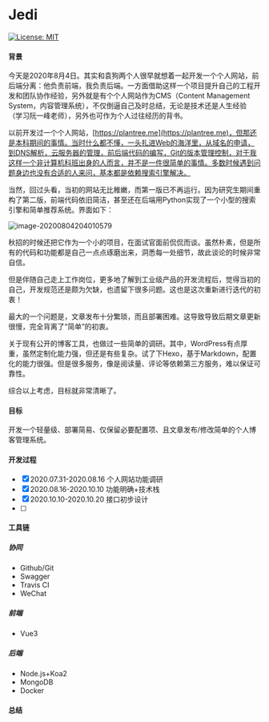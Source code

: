 # Jedi
[![License: MIT](https://img.shields.io/badge/License-MIT-yellow.svg)](https://opensource.org/licenses/MIT)

#### 背景

今天是2020年8月4日。其实和袁狗两个人很早就想着一起开发一个个人网站，前后端分离：他负责前端，我负责后端。一方面借助这样一个项目提升自己的工程开发和团队协作经验，另外就是有个个人网站作为CMS（Content Management System，内容管理系统），不仅倒逼自己及时总结，无论是技术还是人生经验（学习阮一峰老师），另外也可作为个人过往经历的背书。

以前开发过一个个人网站，[https://plantree.me](https://plantree.me)，但那还是本科期间的事情。当时什么都不懂，一头扎进Web的海洋里，从域名的申请，到DNS解析，云服务器的管理，前后端代码的编写，Git的版本管理控制，对于我这样一个非计算机科班出身的人而言，并不是一件很简单的事情。多数时候遇到问题身边也没有合适的人来问，基本都是依赖搜索引擎解决。

当然，回过头看，当初的网站无比稚嫩，而第一版已不再运行。因为研究生期间重构了第二版，前端代码依旧简洁，甚至还在后端用Python实现了一个小型的搜索引擎和简单推荐系统。界面如下：

![image-20200804204010579](https://img.plantree.me/image-20200804204010579.png)

秋招的时候还把它作为一个小的项目，在面试官面前侃侃而谈。虽然朴素，但是所有的代码和功能都是自己一点点琢磨出来，洞悉每一处细节，故此谈论的时候非常自信。

但是伴随自己走上工作岗位，更多地了解到工业级产品的开发流程后，觉得当初的自己，开发规范还是颇为欠缺，也遗留下很多问题。这也是这次重新进行迭代的初衷！

最大的一个问题是，文章发布十分繁琐，而且部署困难。这导致导致后期文章更新很慢，完全背离了“简单”的初衷。

关于现有公开的博客工具，也做过一些简单的调研。其中，WordPress有点厚重，虽然定制化能力强，但还是有些复杂。试了下Hexo，基于Markdown，配置化的能力很强。但是很多服务，像是阅读量、评论等依赖第三方服务，难以保证可靠性。

综合以上考虑，目标就非常清晰了。

#### 目标

开发一个轻量级、部署简易、仅保留必要配置项、且文章发布/修改简单的个人博客管理系统。

#### 开发过程

- [x] 2020.07.31-2020.08.16 个人网站功能调研
- [x] 2020.08.16-2020.10.10 功能明确+技术栈
- [x] 2020.10.10-2020.10.20 接口初步设计
- [ ] 

#### 工具链

##### 协同

- Github/Git
- Swagger
- Travis CI
- WeChat

##### 前端

- Vue3

##### 后端

- Node.js+Koa2
- MongoDB
- Docker

#### 总结

